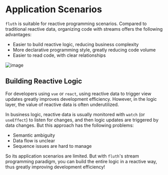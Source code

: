 # Application Scenarios

`fluth` is suitable for reactive programming scenarios. Compared to traditional reactive data, organizing code with streams offers the following advantages:

- Easier to build reactive logic, reducing business complexity
- More declarative programming style, greatly reducing code volume
- Easier to read code, with clear relationships

![image](/structure.drawio.png)

## Building Reactive Logic

For developers using `vue` or `react`, using reactive data to trigger view updates greatly improves development efficiency. However, in the logic layer, the value of reactive data is often underutilized.

In business logic, reactive data is usually monitored with `watch` (or `useEffect`) to listen for changes, and then logic updates are triggered by data changes. But this approach has the following problems:

- Semantic ambiguity
- Data flow is unclear
- Sequence issues are hard to manage

So its application scenarios are limited. But with `fluth`'s stream programming paradigm, you can build the entire logic in a reactive way, thus greatly improving development efficiency!

<!-- **A simple example:**

### Imperative Programming

Suppose there is a form page that uses data from module A, module B, and module C. The form binds to module A's data, and after clicking, calls module A's API, then calls module B and C's methods as shown below:

![image](/traditional-code.drawio.svg)

The `handleClick` method can be implemented in the component or in module A:

- You need to manually manage data changes and manually update subsequent logic. The coupling between the page and modules A, B, and C is high, and reusability is poor.

### Reactive Programming

With `fluth`'s stream reactive programming, you can build the entire logic reactively, as shown below:

![image](/stream-code.drawio.svg)

This approach has the following benefits:

- Reduces business complexity; the logic of modules A, B, and C is connected reactively, and the component does not bear heavy logic
- Dependency inversion: inject module A's stream into modules B and C -->
